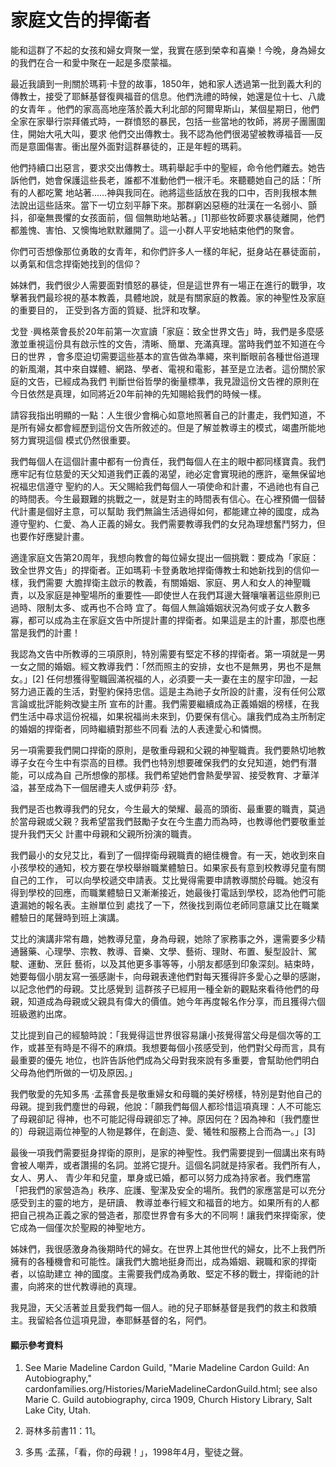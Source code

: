 # 家庭文告的捍衛者

能和這群了不起的女孩和婦女齊聚一堂，我實在感到榮幸和喜樂！今晚，身為婦女的我們在合一和愛中聚在一起是多麼蒙福。

最近我讀到一則關於瑪莉‧卡登的故事，1850年，她和家人透過第一批到義大利的傳教士，接受了耶穌基督復興福音的信息。他們洗禮的時候，她還是位十七、八歲的女青年
。他們的家高高地座落於義大利北部的阿爾卑斯山，某個星期日，他們全家在家舉行崇拜儀式時，一群憤怒的暴民，包括一些當地的牧師，將房子團團圍住，開始大吼大叫，要求
他們交出傳教士。我不認為他們很渴望被教導福音──反而是意圖傷害。衝出屋外面對這群暴徒的，正是年輕的瑪莉。

他們持續口出惡言，要求交出傳教士。瑪莉舉起手中的聖經，命令他們離去。她告訴他們，她會保護這些長老，誰都不准動他們一根汗毛。來聽聽她自己的話：「所有的人都吃驚
地站著......神與我同在。祂將這些話放在我的口中，否則我根本無法說出這些話來。當下一切立刻平靜下來。那群窮凶惡極的壯漢在一名弱小、顫抖，卻毫無畏懼的女孩面前，個
個無助地站著。」[1]那些牧師要求暴徒離開，他們都羞愧、害怕、又懊悔地默默離開了。這一小群人平安地結束他們的聚會。

你們可否想像那位勇敢的女青年，和你們許多人一樣的年紀，挺身站在暴徒面前，以勇氣和信念捍衛她找到的信仰？

姊妹們，我們很少人需要面對憤怒的暴徒，但是這世界有一場正在進行的戰爭，攻擊著我們最珍視的基本教義，具體地說，就是有關家庭的教義。家的神聖性及家庭的重要目的，
正受到各方面的質疑、批評和攻擊。

戈登 ‧興格萊會長於20年前第一次宣讀「家庭：致全世界文告」時，我們是多麼感激並重視這份具有啟示性的文告，清晰、簡單、充滿真理。當時我們並不知道在今日的世界
，會多麼迫切需要這些基本的宣告做為準繩，來判斷眼前各種世俗道理的新風潮，其中來自媒體、網路、學者、電視和電影，甚至是立法者。這份關於家庭的文告，已經成為我們
判斷世俗哲學的衡量標準，我見證這份文告裡的原則在今日依然是真理，如同將近20年前神的先知賜給我們的時候一樣。

請容我指出明顯的一點：人生很少會稱心如意地照著自己的計畫走，我們知道，不是所有婦女都會經歷到這份文告所敘述的。但是了解並教導主的模式，竭盡所能地努力實現這個
模式仍然很重要。

我們每個人在這個計畫中都有一份責任，我們每個人在主的眼中都同樣寶貴。我們應牢記有位慈愛的天父知道我們正義的渴望，祂必定會實現祂的應許，毫無保留地祝福忠信遵守
聖約的人。天父賜給我們每個人一項使命和計畫，不過祂也有自己的時間表。今生最艱難的挑戰之一，就是對主的時間表有信心。在心裡預備一個替代計畫是個好主意，可以幫助
我們無論生活過得如何，都能建立神的國度，成為遵守聖約、仁愛、為人正義的婦女。我們需要教導我們的女兒為理想奮鬥努力，但也要作好應變計畫。

適逢家庭文告第20周年，我想向教會的每位婦女提出一個挑戰：要成為「家庭：致全世界文告」的捍衛者。正如瑪莉‧卡登勇敢地捍衛傳教士和她新找到的信仰一樣，我們需要
大膽捍衛主啟示的教義，有關婚姻、家庭、男人和女人的神聖職責，以及家庭是神聖場所的重要性──即使世人在我們耳邊大聲嚷嚷著這些原則已過時、限制太多、或再也不合時
宜了。每個人無論婚姻狀況為何或子女人數多寡，都可以成為主在家庭文告中所提計畫的捍衛者。如果這是主的計畫，那麼也應當是我們的計畫！

我認為文告中所教導的三項原則，特別需要有堅定不移的捍衛者。第一項就是一男一女之間的婚姻。經文教導我們：「然而照主的安排，女也不是無男，男也不是無女。」[2]
任何想獲得聖職圓滿祝福的人，必須要一夫一妻在主的屋宇印證，一起努力過正義的生活，對聖約保持忠信。這是主為祂子女所設的計畫，沒有任何公眾言論或批評能夠改變主所
宣布的計畫。我們需要繼續成為正義婚姻的榜樣，在我們生活中尋求這份祝福，如果祝福尚未來到，仍要保有信心。讓我們成為主所制定的婚姻的捍衛者，同時繼續對那些不同看
法的人表達愛心和憐憫。

另一項需要我們開口捍衛的原則，是敬重母親和父親的神聖職責。我們要熱切地教導子女在今生中有崇高的目標。我們也特別想要確保我們的女兒知道，她們有潛能，可以成為自
己所想像的那樣。我們希望她們會熱愛學習、接受教育、才華洋溢，甚至成為下一個居禮夫人或伊莉莎 ‧舒。

我們是否也教導我們的兒女，今生最大的榮耀、最高的頭銜、最重要的職責，莫過於當母親或父親？我希望當我們鼓勵子女在今生盡力而為時，也教導他們要敬重並提升我們天父
計畫中母親和父親所扮演的職責。

我們最小的女兒艾比，看到了一個捍衛母親職責的絕佳機會。有一天，她收到來自小孩學校的通知，校方要在學校舉辦職業體驗日。如果家長有意到校教導兒童有關自己的工作，
可以向學校遞交申請表。艾比覺得需要申請教導關於母職。她沒有得到學校的回應，而職業體驗日又漸漸接近，她最後打電話到學校，認為他們可能遺漏她的報名表。主辦單位到
處找了一下，然後找到兩位老師同意讓艾比在職業體驗日的尾聲時到班上演講。

艾比的演講非常有趣，她教導兒童，身為母親，她除了家務事之外，還需要多少精通醫藥、心理學、宗教、教導、音樂、文學、藝術、理財、布置、髮型設計、駕駛、運動、烹飪
藝術，以及其他更多事等等，小朋友都感到印象深刻。結束時，她要每個小朋友寫一張感謝卡，向母親表達他們對每天獲得許多愛心之舉的感謝，以記念他們的母親。艾比感覺到
這群孩子已經用一種全新的觀點來看待他們的母親，知道成為母親或父親具有偉大的價值。她今年再度報名作分享，而且獲得六個班級邀約出席。

艾比提到自己的經驗時說：「我覺得這世界很容易讓小孩覺得當父母是個次等的工作，或甚至有時是不得不的麻煩。我想要每個小孩感受到，他們對父母而言，具有最重要的優先
地位，也許告訴他們成為父母對我來說有多重要，會幫助他們明白父母為他們所做的一切及原因。」

我們敬愛的先知多馬 ‧孟蓀會長是敬重婦女和母職的美好榜樣，特別是對他自己的母親。提到我們塵世的母親，他說：「願我們每個人都珍惜這項真理：人不可能忘了母親卻記
得神，也不可能記得母親卻忘了神。原因何在？因為神和〔我們塵世的〕母親這兩位神聖的人物是夥伴，在創造、愛、犧牲和服務上合而為一。」[3]

最後一項我們需要挺身捍衛的原則，是家的神聖性。我們需要提到一個講出來有時會被人嘲弄，或者讚揚的名詞。並將它提升。這個名詞就是持家者。我們所有人，女人、男人、
青少年和兒童，單身或已婚，都可以努力成為持家者。我們應當「把我們的家營造為」秩序、庇護、聖潔及安全的場所。我們的家應當是可以充分感受到主的靈的地方，是研讀、
教導並奉行經文和福音的地方。如果所有的人都把自己視為正義之家的營造者，那麼世界會有多大的不同啊！讓我們來捍衛家，使它成為一個僅次於聖殿的神聖地方。

姊妹們，我很感激身為後期時代的婦女。在世界上其他世代的婦女，比不上我們所擁有的各種機會和可能性。讓我們大膽地挺身而出，成為婚姻、親職和家的捍衛者，以協助建立
神的國度。主需要我們成為勇敢、堅定不移的戰士，捍衛祂的計畫，向將來的世代教導祂的真理。

我見證，天父活著並且愛我們每一個人。祂的兒子耶穌基督是我們的救主和救贖主。我留給各位這項見證，奉耶穌基督的名，阿們。

#### 顯示參考資料

  1.  See Marie Madeline Cardon Guild, "Marie Madeline Cardon Guild: An Autobiography," cardonfamilies.org/Histories/MarieMadelineCardonGuild.html; see also Marie C. Guild autobiography, circa 1909, Church History Library, Salt Lake City, Utah.

  2.  哥林多前書11：11。

  3.  多馬 ‧孟蓀，「看，你的母親！」，1998年4月，聖徒之聲。

